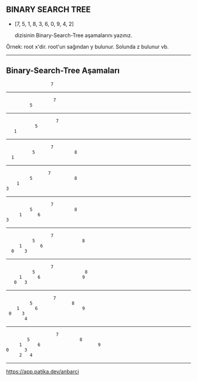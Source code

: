 ## BINARY SEARCH TREE
- [7, 5, 1, 8, 3, 6, 0, 9, 4, 2] 
  
  dizisinin Binary-Search-Tree aşamalarını yazınız.

Örnek: root x'dir. root'un sağından y bulunur. Solunda z bulunur vb.

---

## Binary-Search-Tree Aşamaları

                     7
---

                      7
             5
---


                       7
               5
       1
---

                     7
              5               8
      1
---
                    7
             5                8
        1 
    3
       
 
---
                     7
             5                8
         1      6
    3
---
                     7
              5                  8
         1       6
      0    3
---
                     7
              5                   8
         1      6                9
       0   3
---
                      7
             5               8
        1      6                 9
     0    3
           4
---
                       7
            5                   8
         1      6                      9
    0      3
         2   4
---

https://app.patika.dev/anbarci